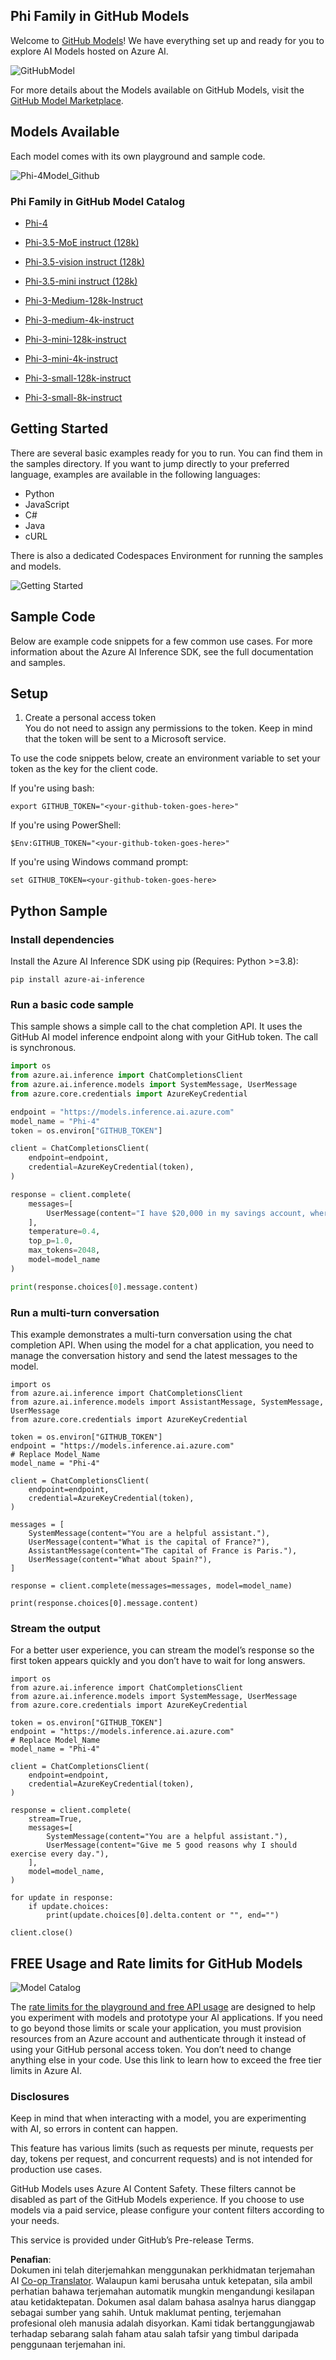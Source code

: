 <!--
CO_OP_TRANSLATOR_METADATA:
{
  "original_hash": "fb67a08b9fc911a10ed58081fadef416",
  "translation_date": "2025-05-09T08:55:56+00:00",
  "source_file": "md/01.Introduction/02/02.GitHubModel.md",
  "language_code": "ms"
}
-->
## Phi Family in GitHub Models

Welcome to [GitHub Models](https://github.com/marketplace/models)! We have everything set up and ready for you to explore AI Models hosted on Azure AI.

![GitHubModel](../../../../../translated_images/GitHub_ModelCatalog.4fc858ab26afe64c43f5e423ad0c5c733878bb536fdb027a5bcf1f80c41b0633.ms.png)

For more details about the Models available on GitHub Models, visit the [GitHub Model Marketplace](https://github.com/marketplace/models).

## Models Available

Each model comes with its own playground and sample code.

![Phi-4Model_Github](../../../../../translated_images/GitHub_ModelPlay.998e294f6ee69c3ca174c880b32af9feec4221d0d787de899ad9bb2da3b58981.ms.png)

### Phi Family in GitHub Model Catalog

- [Phi-4](https://github.com/marketplace/models/azureml/Phi-4)

- [Phi-3.5-MoE instruct (128k)](https://github.com/marketplace/models/azureml/Phi-3-5-MoE-instruct)

- [Phi-3.5-vision instruct (128k)](https://github.com/marketplace/models/azureml/Phi-3-5-vision-instruct)

- [Phi-3.5-mini instruct (128k)](https://github.com/marketplace/models/azureml/Phi-3-5-mini-instruct)

- [Phi-3-Medium-128k-Instruct](https://github.com/marketplace/models/azureml/Phi-3-medium-128k-instruct)

- [Phi-3-medium-4k-instruct](https://github.com/marketplace/models/azureml/Phi-3-medium-4k-instruct)

- [Phi-3-mini-128k-instruct](https://github.com/marketplace/models/azureml/Phi-3-mini-128k-instruct)

- [Phi-3-mini-4k-instruct](https://github.com/marketplace/models/azureml/Phi-3-mini-4k-instruct)

- [Phi-3-small-128k-instruct](https://github.com/marketplace/models/azureml/Phi-3-small-128k-instruct)

- [Phi-3-small-8k-instruct](https://github.com/marketplace/models/azureml/Phi-3-small-8k-instruct)

## Getting Started

There are several basic examples ready for you to run. You can find them in the samples directory. If you want to jump directly to your preferred language, examples are available in the following languages:

- Python  
- JavaScript  
- C#  
- Java  
- cURL  

There is also a dedicated Codespaces Environment for running the samples and models.

![Getting Started](../../../../../translated_images/GitHub_ModelGetStarted.b4b839a081583da39bc976c2f0d8ac4603d3b8c23194b16cc9e0a1014f5611d0.ms.png)

## Sample Code

Below are example code snippets for a few common use cases. For more information about the Azure AI Inference SDK, see the full documentation and samples.

## Setup

1. Create a personal access token  
You do not need to assign any permissions to the token. Keep in mind that the token will be sent to a Microsoft service.

To use the code snippets below, create an environment variable to set your token as the key for the client code.

If you're using bash:  
```
export GITHUB_TOKEN="<your-github-token-goes-here>"
```  
If you're using PowerShell:  

```
$Env:GITHUB_TOKEN="<your-github-token-goes-here>"
```  

If you're using Windows command prompt:  

```
set GITHUB_TOKEN=<your-github-token-goes-here>
```  

## Python Sample

### Install dependencies  
Install the Azure AI Inference SDK using pip (Requires: Python >=3.8):

```
pip install azure-ai-inference
```  
### Run a basic code sample

This sample shows a simple call to the chat completion API. It uses the GitHub AI model inference endpoint along with your GitHub token. The call is synchronous.

```python
import os
from azure.ai.inference import ChatCompletionsClient
from azure.ai.inference.models import SystemMessage, UserMessage
from azure.core.credentials import AzureKeyCredential

endpoint = "https://models.inference.ai.azure.com"
model_name = "Phi-4"
token = os.environ["GITHUB_TOKEN"]

client = ChatCompletionsClient(
    endpoint=endpoint,
    credential=AzureKeyCredential(token),
)

response = client.complete(
    messages=[
        UserMessage(content="I have $20,000 in my savings account, where I receive a 4% profit per year and payments twice a year. Can you please tell me how long it will take for me to become a millionaire? Also, can you please explain the math step by step as if you were explaining it to an uneducated person?"),
    ],
    temperature=0.4,
    top_p=1.0,
    max_tokens=2048,
    model=model_name
)

print(response.choices[0].message.content)
```

### Run a multi-turn conversation

This example demonstrates a multi-turn conversation using the chat completion API. When using the model for a chat application, you need to manage the conversation history and send the latest messages to the model.

```
import os
from azure.ai.inference import ChatCompletionsClient
from azure.ai.inference.models import AssistantMessage, SystemMessage, UserMessage
from azure.core.credentials import AzureKeyCredential

token = os.environ["GITHUB_TOKEN"]
endpoint = "https://models.inference.ai.azure.com"
# Replace Model_Name
model_name = "Phi-4"

client = ChatCompletionsClient(
    endpoint=endpoint,
    credential=AzureKeyCredential(token),
)

messages = [
    SystemMessage(content="You are a helpful assistant."),
    UserMessage(content="What is the capital of France?"),
    AssistantMessage(content="The capital of France is Paris."),
    UserMessage(content="What about Spain?"),
]

response = client.complete(messages=messages, model=model_name)

print(response.choices[0].message.content)
```

### Stream the output

For a better user experience, you can stream the model’s response so the first token appears quickly and you don’t have to wait for long answers.

```
import os
from azure.ai.inference import ChatCompletionsClient
from azure.ai.inference.models import SystemMessage, UserMessage
from azure.core.credentials import AzureKeyCredential

token = os.environ["GITHUB_TOKEN"]
endpoint = "https://models.inference.ai.azure.com"
# Replace Model_Name
model_name = "Phi-4"

client = ChatCompletionsClient(
    endpoint=endpoint,
    credential=AzureKeyCredential(token),
)

response = client.complete(
    stream=True,
    messages=[
        SystemMessage(content="You are a helpful assistant."),
        UserMessage(content="Give me 5 good reasons why I should exercise every day."),
    ],
    model=model_name,
)

for update in response:
    if update.choices:
        print(update.choices[0].delta.content or "", end="")

client.close()
```

## FREE Usage and Rate limits for GitHub Models

![Model Catalog](../../../../../translated_images/GitHub_Model.0c2abb992151c5407046e2b763af51505ff709f04c0950785e0300fdc8c55a0c.ms.png)

The [rate limits for the playground and free API usage](https://docs.github.com/en/github-models/prototyping-with-ai-models#rate-limits) are designed to help you experiment with models and prototype your AI applications. If you need to go beyond those limits or scale your application, you must provision resources from an Azure account and authenticate through it instead of using your GitHub personal access token. You don’t need to change anything else in your code. Use this link to learn how to exceed the free tier limits in Azure AI.

### Disclosures

Keep in mind that when interacting with a model, you are experimenting with AI, so errors in content can happen.

This feature has various limits (such as requests per minute, requests per day, tokens per request, and concurrent requests) and is not intended for production use cases.

GitHub Models uses Azure AI Content Safety. These filters cannot be disabled as part of the GitHub Models experience. If you choose to use models via a paid service, please configure your content filters according to your needs.

This service is provided under GitHub’s Pre-release Terms.

**Penafian**:  
Dokumen ini telah diterjemahkan menggunakan perkhidmatan terjemahan AI [Co-op Translator](https://github.com/Azure/co-op-translator). Walaupun kami berusaha untuk ketepatan, sila ambil perhatian bahawa terjemahan automatik mungkin mengandungi kesilapan atau ketidaktepatan. Dokumen asal dalam bahasa asalnya harus dianggap sebagai sumber yang sahih. Untuk maklumat penting, terjemahan profesional oleh manusia adalah disyorkan. Kami tidak bertanggungjawab terhadap sebarang salah faham atau salah tafsir yang timbul daripada penggunaan terjemahan ini.